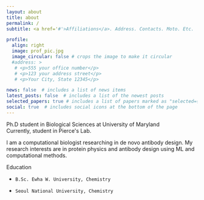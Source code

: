 ```yaml
---
layout: about
title: about
permalink: /
subtitle: <a href='#'>Affiliations</a>. Address. Contacts. Moto. Etc.

profile:
  align: right
  image: prof_pic.jpg
  image_circular: false # crops the image to make it circular
  #address: >
   # <p>555 your office number</p>
   # <p>123 your address street</p>
   # <p>Your City, State 12345</p>

news: false  # includes a list of news items
latest_posts: false  # includes a list of the newest posts
selected_papers: true # includes a list of papers marked as "selected={true}"
social: true  # includes social icons at the bottom of the page
---
```


Ph.D student in Biological Sciences at University of Maryland  
Currently, student in Pierce's Lab.

I am a computational biologist researching in de novo antibody design. My research interests are in protein physics and antibody design using ML and computational methods.

Education   

-     B.Sc. Ewha W. University, Chemistry
-     Seoul National University, Chemistry 
